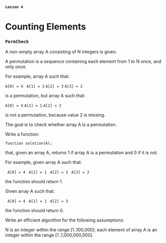 #### `Lesson 4`

# Counting Elements

### `PermCheck`

A non-empty array A consisting of N integers is given.

A permutation is a sequence containing each element from 1 to N once, and only once.

For example, array A such that:

`A[0] = 4 `
`A[1] = 1`
`A[2] = 3`
`A[3] = 2`

is a permutation, but array A such that:

`A[0] = 4`
`A[1] = 1`
`A[2] = 3`

is not a permutation, because value 2 is missing.

The goal is to check whether array A is a permutation.

Write a function:

`function solution(A);`

that, given an array A, returns 1 if array A is a permutation and 0 if it is not.

For example, given array A such that:

` A[0] = 4`
` A[1] = 1`
` A[2] = 3`
` A[3] = 2`

the function should return 1.

Given array A such that:

` A[0] = 4`
` A[1] = 1`
` A[2] = 3`

the function should return 0.

Write an efficient algorithm for the following assumptions:

N is an integer within the range [1..100,000];
each element of array A is an integer within the range [1..1,000,000,000].
